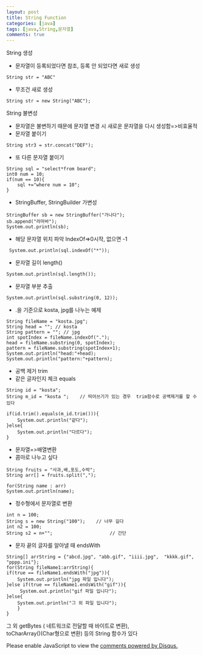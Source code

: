 ```yaml
---
layout: post
title: String Function
categories: [java]
tags: [java,String,문자열]
comments: true
---
```

String 생성
- 문자열이 등록되었다면 참조, 등록 안 되었다면 새로 생성

~~~
String str = "ABC"
~~~
- 무조건 새로 생성

~~~
String str = new String("ABC");
~~~

String 불변성
- 문자열은 불변하기 때문에 문자열 변경 시 새로운 문자열을 다시 생성함=>비효율적
- 문자열 붙이기
~~~
String str3 = str.concat("DEF");
~~~

- 또 다른 문자열 붙이기

~~~
String sql = "select*from board";
int0 num = 10;
if(num == 10){
    sql +="where num = 10";
}
~~~

- StringBuffer, StringBuilder 가변성

~~~
StringBuffer sb = new StringBuffer("가나다");
sb.append("라마바");
System.out.println(sb);
~~~

- 해당 문자열 위치 파악 IndexOf=>0시작, 없으면 -1

~~~
 System.out.println(sql.indexOf("*"));
~~~

- 문자열 길이 length()

~~~
System.out.println(sql.length());
~~~

- 문자열 부분 추출

~~~
System.out.println(sql.substring(0, 12));
~~~

- .을 기준으로 kosta, jpg를 나누는 예제

~~~
String fileName = "kosta.jpg";
String head = ""; // kosta
String pattern = ""; // jpg
int spotIndex = fileName.indexOf(".");
head = fileName.substring(0, spotIndex);
pattern = fileName.substring(spotIndex+1);
System.out.println("head:"+head);
System.out.println("pattern:"+pattern);
~~~

- 공백 제거 trim
- 같은 글자인지 체크 equals
~~~
String id = "kosta";
String m_id = "kosta ";    // 띄어쓰기가 있는 경우  trim함수로 공백제거를 할 수 있다
           
if(id.trim().equals(m_id.trim())){
    System.out.println("같다");
}else{
    System.out.println("다르다");               
}
~~~

- 문자열=>배열변환
- 콤마로 나누고 싶다

~~~
String fruits = "사과,배,포도,수박";
String arr[] = fruits.split(",");
           
for(String name : arr)
System.out.println(name);
~~~

- 정수형에서 문자열로 변환

~~~
int n = 100;                          
String s = new String("100");    // 너무 길다
int n2 = 100;
String s2 = n+"";                     // 간단
~~~

- 문자 끝의 글자를 알아낼 때 endsWith

~~~
String[] arrString = {"abcd.jpg", "abb.gif", "iiii.jpg",  "kkkk.gif", "pppp.ini"};
for(String fileName1:arrString){
if(true == fileName1.endsWith("jpg")){
    System.out.println("jpg 파일 입니다");
}else if(true == fileName1.endsWith("gif")){
     System.out.println("gif 파일 입니다");
}else{
    System.out.println("그 외 파일 입니다");
    }
}
~~~

그 외  getBytes ( 네트워크로 전달할 때 바이트로 변환),<br>
toCharArray()(Char형으로 변환) 등의 String 함수가 있다<br>


<div id="disqus_thread"></div>
<script>

/**
*  RECOMMENDED CONFIGURATION VARIA*BLES: EDIT AND UNCOMMENT THE SECTION BELOW TO INSERT DYNAMIC VALUES FROM YOUR PLATFORM OR CMS.
*  LEARN WHY DEFINING THESE VARIABLES IS IMPORTANT: https://disqus.com/admin/universalcode/#configuration-variables*/
/*
var disqus_config = function () {
this.page.url = PAGE_URL;  // Replace PAGE_URL with your page's canonical URL variable
this.page.identifier = PAGE_IDENTIFIER; // Replace PAGE_IDENTIFIER with your page's unique identifier variable
};
*/
(function() { // DON'T EDIT BELOW THIS LINE
var d = document, s = d.createElement('script');
s.src = 'https://parkwonhui.disqus.com/embed.js';
s.setAttribute('data-timestamp', +new Date());
(d.head || d.body).appendChild(s);
})();
</script>
<noscript>Please enable JavaScript to view the <a href="https://disqus.com/?ref_noscript">comments powered by Disqus.</a></noscript>
                            